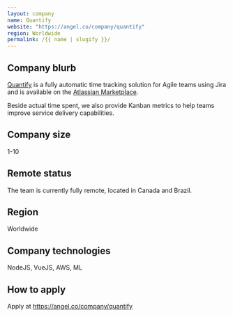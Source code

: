 ```yaml
---
layout: company
name: Quantify
website: "https://angel.co/company/quantify"
region: Worldwide
permalink: /{{ name | slugify }}/
---
```


## Company blurb

[Quantify](https://www.quantifyhq.com) is a fully automatic time tracking solution for Agile teams using Jira and is available on the [Atlassian Marketplace](https://marketplace.atlassian.com/apps/1218809/quantify).

Beside actual time spent, we also provide Kanban metrics to help teams improve service delivery capabilities.

## Company size

1-10

## Remote status

The team is currently fully remote, located in Canada and Brazil.

## Region

Worldwide

## Company technologies

NodeJS, VueJS, AWS, ML

## How to apply

Apply at https://angel.co/company/quantify